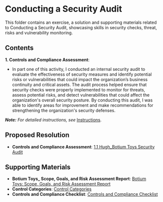 # Conducting a Security Audit

This folder contains an exercise, a solution and supporting materials related to Conducting a Security Audit, showcasing skills in security checks, threat, risks and vulnerability monitoring.

## Contents
**1. Controls and Compliance Assessment**: 
* In part one of this activity, I conducted an internal security audit to evaluate the effectiveness of security measures and identify potential risks or vulnerabilities that could impact the organization’s business continuity and critical assets. The audit process helped ensure that security checks were properly implemented to monitor for threats, assess potential risks, and detect vulnerabilities that could affect the organization's overall security posture. By conducting this audit, I was able to identify areas for improvement and make recommendations for strengthening the organization's security defenses.

***Note:** For detailed instructions, see* [Instructions](Instructions.md).

## Proposed Resolution
- **Controls and Compliance Assessment**: [1.1 Hugh_Botium Toys Security Audit](https://github.com/Hugh-Kumbi/Cybersecurity-Portfolio/blob/main/I.%20Security%20Controls%20and%20Compliance%20Evaluation/1.1%20Hugh_Botium%20Toys%20Security%20Audit.md)

## Supporting Materials
- **Botium Toys_ Scope, Goals, and Risk Assessment Report**: [Botium Toys: Scope, Goals, and Risk Assessment Report](https://github.com/Hugh-Kumbi/Cybersecurity-Portfolio/blob/main/I.%20Security%20Controls%20and%20Compliance%20Evaluation/Botium%20Toys%3A%20Scope%2C%20Goals%2C%20and%20Risk%20Assessment%20Report.md)
- **Control Categories**: [Control Categories](https://github.com/Hugh-Kumbi/Cybersecurity-Portfolio/blob/main/I.%20Security%20Controls%20and%20Compliance%20Evaluation/Control%20Categories.md)
- **Controls and Compliance Checklist**: [Controls and Compliance Checklist](https://github.com/Hugh-Kumbi/Cybersecurity-Portfolio/blob/main/I.%20Security%20Controls%20and%20Compliance%20Evaluation/Controls%20and%20Compliance%20Checklist.md)
